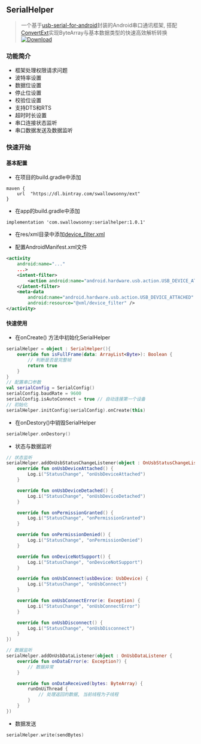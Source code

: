 ## SerialHelper

> 一个基于[usb-serial-for-android](https://github.com/mik3y/usb-serial-for-android "usb-serial-for-android")封装的Android串口通讯框架, 搭配[ConvertExt](https://github.com/swallowsonny/ConvertExt)实现ByteArray与基本数据类型的快速高效解析转换
[ ![Download](https://api.bintray.com/packages/swallowsonny/ext/serialhelper/images/download.svg?version=1.0.1) ](https://bintray.com/swallowsonny/ext/serialhelper/1.0.1/link)
### 功能简介
- 框架处理权限请求问题
- 波特率设置
- 数据位设置
- 停止位设置
- 校验位设置
- 支持DTS和RTS
- 超时时长设置
- 串口连接状态监听
- 串口数据发送及数据监听

### 快速开始
#### 基本配置
- 在项目的build.gradle中添加

```
maven {
	url  "https://dl.bintray.com/swallowsonny/ext"
}
```

- 在app的build.gradle中添加
```
implementation 'com.swallowsonny:serialhelper:1.0.1'
```

- 在res/xml目录中添加[device_filter.xml](https://github.com/swallowsonny/SerialHelper/blob/master/app/src/main/res/xml/device_filter.xml)

- 配置AndroidManifest.xml文件
```xml
<activity
    android:name="..."
    ...>
    <intent-filter>
        <action android:name="android.hardware.usb.action.USB_DEVICE_ATTACHED" />
    </intent-filter>
    <meta-data
        android:name="android.hardware.usb.action.USB_DEVICE_ATTACHED"
        android:resource="@xml/device_filter" />
</activity>
```
#### 快速使用
- 在onCreate() 方法中初始化SerialHelper
```kotlin
serialHelper = object : SerialHelper(){
    override fun isFullFrame(data: ArrayList<Byte>): Boolean {
        // 判断是否是完整帧
        return true
    }
}
// 配置串口参数
val serialConfig = SerialConfig()
serialConfig.baudRate = 9600
serialConfig.isAutoConnect = true // 自动连接第一个设备
// 初始化
serialHelper.initConfig(serialConfig).onCreate(this)
```

- 在onDestory()中销毁SerialHelper
```kotlin
serialHelper.onDestory()
```

- 状态与数据监听
```kotlin
// 状态监听
serialHelper.addOnUsbStatusChangeListener(object : OnUsbStatusChangeListener {
    override fun onUsbDeviceAttached() {
        Log.i("StatusChange", "onUsbDeviceAttached")
    }

    override fun onUsbDeviceDetached() {
        Log.i("StatusChange", "onUsbDeviceDetached")
    }

    override fun onPermissionGranted() {
        Log.i("StatusChange", "onPermissionGranted")
    }

    override fun onPermissionDenied() {
        Log.i("StatusChange", "onPermissionDenied")
    }

    override fun onDeviceNotSupport() {
        Log.i("StatusChange", "onDeviceNotSupport")
    }

    override fun onUsbConnect(usbDevice: UsbDevice) {
        Log.i("StatusChange", "onUsbConnect")
    }

    override fun onUsbConnectError(e: Exception) {
        Log.i("StatusChange", "onUsbConnectError")
    }

    override fun onUsbDisconnect() {
        Log.i("StatusChange", "onUsbDisconnect")
    }
})

// 数据监听
serialHelper.addOnUsbDataListener(object : OnUsbDataListener {
    override fun onDataError(e: Exception?) {
        // 数据异常
    }

    override fun onDataReceived(bytes: ByteArray) {
        runOnUiThread {
            // 处理返回的数据, 当前线程为子线程
        }
    }
})
```
- 数据发送
``` kotlin
serialHelper.write(sendBytes)
```


